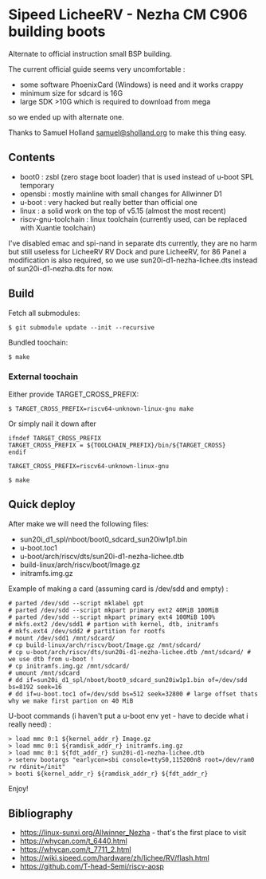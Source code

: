 # Sipeed LicheeRV - Nezha CM C906 building boots

Alternate to official instruction small BSP building.

The current official guide seems very uncomfortable : 

- some software PhoenixCard (Windows) is need and it works crappy
- minimum size for sdcard is 16G
- large SDK >10G which is required to download from mega

so we ended up with alternate one.

Thanks to Samuel Holland <samuel@sholland.org> to make this thing easy.

## Contents

- boot0 : zsbl (zero stage boot loader) that is used instead of u-boot SPL temporary
- opensbi : mostly mainline with small changes for Allwinner D1
- u-boot : very hacked but really better than official one
- linux : a solid work on the top of v5.15 (almost the most recent)
- riscv-gnu-toolchain : linux toolchain (currently used, can be replaced with Xuantie toolchain)

I've disabled emac and spi-nand in separate dts currently, they are no harm but still useless for 
LicheeRV RV Dock and pure LicheeRV, for 86 Panel a modification is also required, so we use
sun20i-d1-nezha-lichee.dts instead of sun20i-d1-nezha.dts for now.

## Build

Fetch all submodules:

```
$ git submodule update --init --recursive
```

Bundled toochain:
```
$ make
```

### External toochain

Either provide TARGET_CROSS_PREFIX:

```
$ TARGET_CROSS_PREFIX=riscv64-unknown-linux-gnu make
```

Or simply nail it down after 
```
ifndef TARGET_CROSS_PREFIX
TARGET_CROSS_PREFIX = ${TOOLCHAIN_PREFIX}/bin/${TARGET_CROSS}
endif

TARGET_CROSS_PREFIX=riscv64-unknown-linux-gnu

$ make
```

## Quick deploy

After make we will need the following files:

- sun20i_d1_spl/nboot/boot0_sdcard_sun20iw1p1.bin
- u-boot.toc1
- u-boot/arch/riscv/dts/sun20i-d1-nezha-lichee.dtb
- build-linux/arch/riscv/boot/Image.gz
- initramfs.img.gz

Example of making a card (assuming card is /dev/sdd and empty) :

```
# parted /dev/sdd --script mklabel gpt
# parted /dev/sdd --script mkpart primary ext2 40MiB 100MiB
# parted /dev/sdd --script mkpart primary ext4 100MiB 100%
# mkfs.ext2 /dev/sdd1 # partion with kernel, dtb, initramfs
# mkfs.ext4 /dev/sdd2 # partition for rootfs 
# mount /dev/sdd1 /mnt/sdcard/
# cp build-linux/arch/riscv/boot/Image.gz /mnt/sdcard/
# cp u-boot/arch/riscv/dts/sun20i-d1-nezha-lichee.dtb /mnt/sdcard/ # we use dtb from u-boot !
# cp initramfs.img.gz /mnt/sdcard/
# umount /mnt/sdcard
# dd if=sun20i_d1_spl/nboot/boot0_sdcard_sun20iw1p1.bin of=/dev/sdd bs=8192 seek=16
# dd if=u-boot.toc1 of=/dev/sdd bs=512 seek=32800 # large offset thats why we make first partion on 40 MiB
```

U-boot commands (i haven't put a u-boot env yet - have to decide what i really need) : 

```
> load mmc 0:1 ${kernel_addr_r} Image.gz
> load mmc 0:1 ${ramdisk_addr_r} initramfs.img.gz
> load mmc 0:1 ${fdt_addr_r} sun20i-d1-nezha-lichee.dtb
> setenv bootargs "earlycon=sbi console=ttyS0,115200n8 root=/dev/ram0 rw rdinit=/init"
> booti ${kernel_addr_r} ${ramdisk_addr_r} ${fdt_addr_r}
```

Enjoy!

## Bibliography

- https://linux-sunxi.org/Allwinner_Nezha - that's the first place to visit
- https://whycan.com/t_6440.html
- https://whycan.com/t_7711_2.html
- https://wiki.sipeed.com/hardware/zh/lichee/RV/flash.html
- https://github.com/T-head-Semi/riscv-aosp

